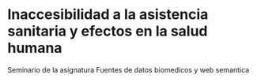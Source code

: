 # Inaccesibilidad a la asistencia sanitaria y efectos en la salud humana
Seminario de la asignatura Fuentes de datos biomedicos y web semantica
